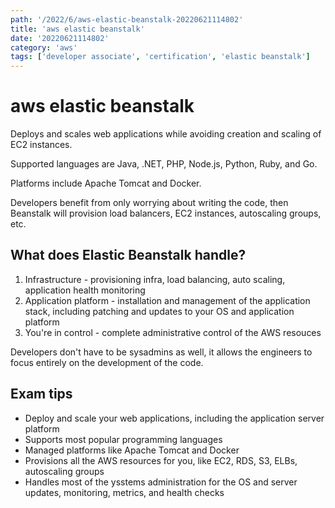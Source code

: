 ```yaml
---
path: '/2022/6/aws-elastic-beanstalk-20220621114802'
title: 'aws elastic beanstalk'
date: '20220621114802'
category: 'aws'
tags: ['developer associate', 'certification', 'elastic beanstalk']
---
```


# aws elastic beanstalk
Deploys and scales web applications while avoiding creation and scaling of EC2
instances.

Supported languages are Java, .NET, PHP, Node.js, Python, Ruby, and Go.

Platforms include Apache Tomcat and Docker.

Developers benefit from only worrying about writing the code, then Beanstalk will
provision load balancers, EC2 instances, autoscaling groups, etc.

## What does Elastic Beanstalk handle?
1. Infrastructure - provisioning infra, load balancing, auto scaling, application
health monitoring
1. Application platform - installation and management of the application stack, including
patching and updates to your OS and application platform
1. You're in control - complete administrative control of the AWS resouces

Developers don't have to be sysadmins as well, it allows the engineers to focus
entirely on the development of the code.

## Exam tips
* Deploy and scale your web applications, including the application server platform
* Supports most popular programming languages
* Managed platforms like Apache Tomcat and Docker
* Provisions all the AWS resources for you, like EC2, RDS, S3, ELBs, autoscaling groups
* Handles most of the ysstems administration for the OS and server updates, monitoring,
metrics, and health checks

